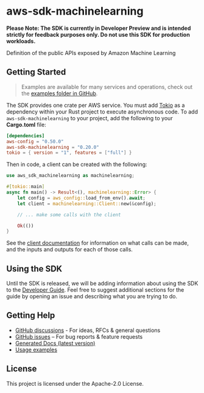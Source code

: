 # aws-sdk-machinelearning

**Please Note: The SDK is currently in Developer Preview and is intended strictly for
feedback purposes only. Do not use this SDK for production workloads.**

Definition of the public APIs exposed by Amazon Machine Learning

## Getting Started

> Examples are available for many services and operations, check out the
> [examples folder in GitHub](https://github.com/awslabs/aws-sdk-rust/tree/main/examples).

The SDK provides one crate per AWS service. You must add [Tokio](https://crates.io/crates/tokio)
as a dependency within your Rust project to execute asynchronous code. To add `aws-sdk-machinelearning` to
your project, add the following to your **Cargo.toml** file:

```toml
[dependencies]
aws-config = "0.50.0"
aws-sdk-machinelearning = "0.20.0"
tokio = { version = "1", features = ["full"] }
```

Then in code, a client can be created with the following:

```rust
use aws_sdk_machinelearning as machinelearning;

#[tokio::main]
async fn main() -> Result<(), machinelearning::Error> {
    let config = aws_config::load_from_env().await;
    let client = machinelearning::Client::new(&config);

    // ... make some calls with the client

    Ok(())
}
```

See the [client documentation](https://docs.rs/aws-sdk-machinelearning/latest/aws_sdk_machinelearning/client/struct.Client.html)
for information on what calls can be made, and the inputs and outputs for each of those calls.

## Using the SDK

Until the SDK is released, we will be adding information about using the SDK to the
[Developer Guide](https://docs.aws.amazon.com/sdk-for-rust/latest/dg/welcome.html). Feel free to suggest
additional sections for the guide by opening an issue and describing what you are trying to do.

## Getting Help

* [GitHub discussions](https://github.com/awslabs/aws-sdk-rust/discussions) - For ideas, RFCs & general questions
* [GitHub issues](https://github.com/awslabs/aws-sdk-rust/issues/new/choose) – For bug reports & feature requests
* [Generated Docs (latest version)](https://awslabs.github.io/aws-sdk-rust/)
* [Usage examples](https://github.com/awslabs/aws-sdk-rust/tree/main/examples)

## License

This project is licensed under the Apache-2.0 License.

